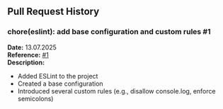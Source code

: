 ## Pull Request History

### chore(eslint): add base configuration and custom rules #1

**Date:** 13.07.2025<br>
**Reference:** [#1](https://github.com/StepanovAndrii/15-9-2/pull/1)<br>
**Description:**
- Added ESLint to the project
- Created a base configuration
- Introduced several custom rules (e.g., disallow console.log, enforce semicolons)